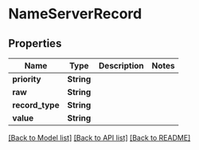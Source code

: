 # NameServerRecord

## Properties

| Name            | Type       | Description | Notes |
| --------------- | ---------- | ----------- | ----- |
| **priority**    | **String** |             |
| **raw**         | **String** |             |
| **record_type** | **String** |             |
| **value**       | **String** |             |

[[Back to Model list]](../README#documentation-for-models) [[Back to API list]](../README#documentation-for-api-endpoints) [[Back to README]](../README)
